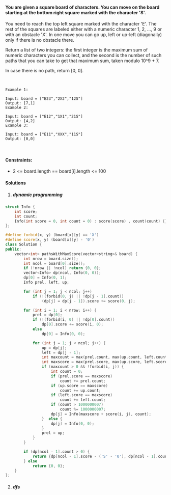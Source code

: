 #### You are given a square board of characters. You can move on the board starting at the bottom right square marked with the character 'S'.

You need to reach the top left square marked with the character 'E'. The rest of the squares are labeled either with a numeric character 1, 2, ..., 9 or with an obstacle 'X'. In one move you can go up, left or up-left (diagonally) only if there is no obstacle there.

Return a list of two integers: the first integer is the maximum sum of numeric characters you can collect, and the second is the number of such paths that you can take to get that maximum sum, taken modulo 10^9 + 7.

In case there is no path, return [0, 0].

 

```
Example 1:

Input: board = ["E23","2X2","12S"]
Output: [7,1]
Example 2:

Input: board = ["E12","1X1","21S"]
Output: [4,2]
Example 3:

Input: board = ["E11","XXX","11S"]
Output: [0,0]
```
 

#### Constraints:

- 2 <= board.length == board[i].length <= 100

#### Solutions

1. ##### dynamic programming

```c++
struct Info {
    int score;
    int count;
    Info(int score = 0, int count = 0) : score(score) , count(count) {}
};

#define forbid(x, y) (board[x][y] == 'X')
#define score(x, y) (board[x][y] - '0')
class Solution {
public:
    vector<int> pathsWithMaxScore(vector<string>& board) {
        int nrow = board.size();
        int ncol = board[0].size();
        if (!nrow || !ncol) return {0, 0};
        vector<Info> dp(ncol, Info(0, 0));
        dp[0] = Info(0, 1);
        Info prel, left, up;

        for (int j = 1; j < ncol; j++)
            if (!(forbid(0, j) || !dp[j - 1].count))
                (dp[j] = dp[j - 1]).score += score(0, j);

        for (int i = 1; i < nrow; i++) {
            prel = dp[0];
            if (!(forbid(i, 0) || !dp[0].count))
                dp[0].score += score(i, 0);
            else
                dp[0] = Info(0, 0);

            for (int j = 1; j < ncol; j++) {
                up = dp[j];
                left = dp[j - 1];
                int maxcount = max(prel.count, max(up.count, left.count));
                int maxscore = max(prel.score, max(up.score, left.score));
                if (maxcount > 0 && !forbid(i, j)) {
                    int count = 0;
                    if (prel.score == maxscore)
                        count += prel.count;
                    if (up.score == maxscore)
                        count += up.count;
                    if (left.score == maxscore)
                        count += left.count;
                    if (count > 1000000007)
                        count %= 1000000007;
                    dp[j] = Info(maxscore + score(i, j), count);
                }  else {
                    dp[j] = Info(0, 0);
                }
                prel = up;
            }
        }

        if (dp[ncol - 1].count > 0) {
            return {dp[ncol - 1].score - ('S' - '0'), dp[ncol - 1].count};
        } else
            return {0, 0};
    }
};
```

2. ##### dfs